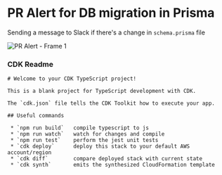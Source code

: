 # PR Alert for DB migration in Prisma

Sending a message to Slack if there's a change in `schema.prisma` file

![PR Alert - Frame 1](https://user-images.githubusercontent.com/4580370/135857197-e380ab3b-47fd-4169-b926-7cb3945318b8.jpg)


### CDK Readme

```
# Welcome to your CDK TypeScript project!

This is a blank project for TypeScript development with CDK.

The `cdk.json` file tells the CDK Toolkit how to execute your app.

## Useful commands

 * `npm run build`   compile typescript to js
 * `npm run watch`   watch for changes and compile
 * `npm run test`    perform the jest unit tests
 * `cdk deploy`      deploy this stack to your default AWS account/region
 * `cdk diff`        compare deployed stack with current state
 * `cdk synth`       emits the synthesized CloudFormation template
```
